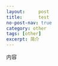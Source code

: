 ```yaml
---
layout:     post
title:      test
no-post-nav: true
category: other
tags: [other]
excerpt: 简介
---
```

内容
